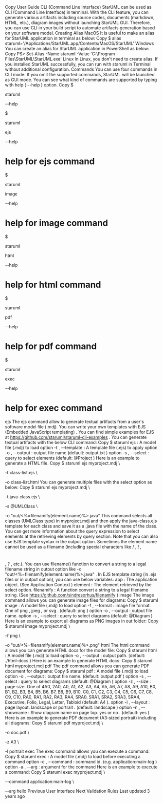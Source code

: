 Copy
User Guide
CLI (Command Line Interface)
StarUML can be used as CLI (Command Line Interface) in terminal. With the CLI feature, you can generate various artifacts including source codes, documents (markdown, HTML, etc.), diagram images without launching StarUML GUI. Therefore, you can use CLI in your build script to automate   artifacts generation based on your software model.
Creating Alias
MacOS
It is useful to make an alias for StarUML application in terminal as below:
Copy
$ alias staruml='/Applications/StarUML.app/Contents/MacOS/StarUML'
Windows
You can create an alias for StarUML application in PowerShell as below:
Copy
PS> Set-Alias -Name staruml -Value 'C:\Program Files\StarUML\StarUML.exe'
Linux
In Linux, you don't need to create alias. If you installed StarUML successfully, you can run with 
staruml
 in Terminal without additional configuration.
Commands
You can use four commands in CLI mode. If you omit the supported commands, StarUML will be launched as GUI mode.
You can see what kind of commands are supported by typing with help (
--help
) option.
Copy
$
 
staruml
 
--help


$
 
staruml
 
ejs
 
--help
    
# help for ejs command


$
 
staruml
 
image
 
--help
  
# help for image command


$
 
staruml
 
html
 
--help
   
# help for html command


$
 
staruml
 
pdf
 
--help
    
# help for pdf command


$
 
staruml
 
exec
 
--help
   
# help for exec command
ejs
The 
ejs
 command allow to generate textual artifacts from a user's software model file (.mdj). You can write your own templates with 
EJS (Embedded JavaScript templating)
. You can find simple examples for EJS at 
https://github.com/staruml/staruml-cli-examples
.
You can generate textual artifacts with the below CLI command:
Copy
$ staruml ejs <file> <options>
<file>
 : A model file (.mdj) to load
option 
-t
, 
--template
 : A template file (.ejs) to apply
option 
-o
, 
--output
 : output file name (default: 
output.txt
)
option 
-s
, 
--select
 : query to select elements (default: 
@Project
)
Here is an example to generate a HTML file.
Copy
$ staruml ejs myproject.mdj \


  -t class-list.ejs \


  -o class-list.html
You can generate multiple files with the select option as below:
Copy
$ staruml ejs myproject.mdj \


  -t java-class.ejs \


  -s @UMLClass \


  -o "out/<%=filenamify(element.name)%>.java"
This command selects all classes (UMLClass type) in 
myproject.mdj
 and then apply the 
java-class.ejs
 template for each class and save it as a 
.java
 file with the name of the class. You can get more information about the query expression to select elements at the 
retrieving elements by query
 section.
Note that you can also use EJS template syntax in the output option. Sometimes the element name cannot be used as a filename (including special characters like 
/
, 
!
, 
#
, 
?
, etc.). You can use 
filename()
 function to convert a string to a legal filename string in output option like 
-o "out/<%=filenamify(element.name)%>.java"
.
In EJS template string (in .ejs files or in output option), you can use below variables:
app
 : The application object. (See 
Application Context
)
element
 : The element retrieved by the select option.
filenamify
 : A function convert a string to a legal filename string. (See 
https://github.com/sindresorhus/filenamify
)
image
The 
image
 command allows you can generate image files for diagrams:
Copy
$ staruml image <file> <options>
<file>
 : A model file (.mdj) to load
option 
-f
, 
--format
 : image file format. One of 
png
, 
jpeg
, or 
svg
. (default: 
png
)
option 
-o
, 
--output
 : output file name.
option 
-s
, 
--select
 : query to select diagrams (default: 
@Diagram
)
Here is an example to export all diagrams as PNG images in 
out
 folder:
Copy
$ staruml image myproject.mdj \


  -f png \


  -o "out/<%=filenamify(element.name)%>.png"
html
The 
html
 command allows you can generate HTML docs for the model file:
Copy
$ staruml html <file> <options>
<file>
 : A model file (.mdj) to load
option 
-o
, 
--output
 : output path. (default: 
./html-docs
)
Here is an example to generate HTML docs:
Copy
$ staruml html myproject.mdj
pdf
The pdf command allows you can generate PDF document for diagrams:
Copy
$ staruml pdf <file> <options>
<file>
 : A model file (.mdj) to load
option 
-o
, 
--output
 : output file name. (default: 
output.pdf
)
option 
-s
, 
--select
 : query to select diagrams (default: 
@Diagram
)
option 
-z
, 
--size
 : page size. One of 4A0, 2A0, A0, A1, A2, A3, A4, A5, A6, A7, A8, A9, A10, B0, B1, B2, B3, B4, B5, B6, B7, B8, B9, B10, C0, C1, C2, C3, C4, C5, C6, C7, C8, C9, C10, RA0, RA1, RA2, RA3, RA4, SRA0, SRA1, SRA2, SRA3, SRA4, Executive, Folio, Legal, Letter, Tabloid (default: 
A4
).
option 
-l
, 
--layout
 : page layout. 
landscape
 or 
portrait
. (default: 
landscape
)
option 
-n
, 
--showname
 : Show diagram name on page top. 
yes
 or 
no
. (default: 
yes
)
Here is an example to generate PDF document (A3-sized portrait) including all diagrams:
Copy
$ staruml pdf myproject.mdj \


  -o doc.pdf \


  -z A3 \


  -l portrait
exec
The exec command allows you can execute a command:
Copy
$ staruml exec <file> <options>
<file>
 : A model file (.mdj) to load before executing a command
option 
-c
, 
--command
 : command id. (e.g. 
application:main-log
)
option 
-a
, 
--arg
 : argument for the command
Here is an example to execute a command:
Copy
$ staruml exec myproject.mdj \


  --command application:main-log \


  --arg hello
Previous
User Interface
Next
Validation Rules
Last updated 
3 years ago
